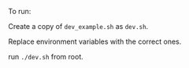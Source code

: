 To run:

Create a copy of `dev_example.sh` as `dev.sh`.

Replace environment variables with the correct ones.

run `./dev.sh` from root.
